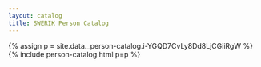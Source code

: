 ```yaml
---
layout: catalog
title: SWERIK Person Catalog
---
```

{% assign p = site.data._person-catalog.i-YGQD7CvLy8Dd8LjCGiiRgW %}
{% include person-catalog.html p=p %}

